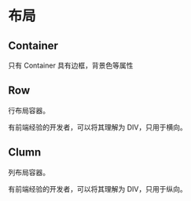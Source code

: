 # 布局

## Container

只有 Container 具有边框，背景色等属性

## Row

行布局容器。



有前端经验的开发者，可以将其理解为 DIV，只用于横向。

## Clumn

列布局容器。



有前端经验的开发者，可以将其理解为 DIV，只用于纵向。

